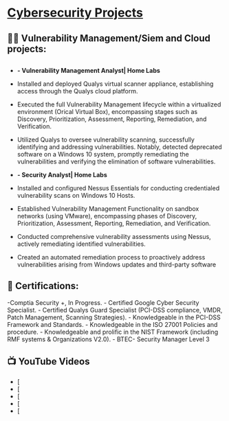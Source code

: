 <h1> <br/><a href="https://github.com/joshmadakor1"> <a href="https://www.linkedin.com/in/joshmadakor/">Cybersecurity Projects</a>
<h2>👨‍💻 Vulnerability Management/Siem and Cloud  projects:<h2></h2>

- <b>- Vulnerability Management Analyst| Home Labs</b>

-	Installed and deployed Qualys virtual scanner appliance, establishing access through the Qualys cloud platform.
-	Executed the full Vulnerability Management lifecycle within a virtualized environment (Orical Virtual  Box), encompassing stages such as Discovery, Prioritization, Assessment, Reporting, Remediation, and Verification.
-	Utilized Qualys to oversee vulnerability scanning, successfully identifying and addressing vulnerabilities. Notably, detected deprecated software on a Windows 10 system, promptly remediating the vulnerabilities and verifying the elimination of software vulnerabilities.

- <b>- Security Analyst| Home Labs</b>

-	Installed and configured Nessus Essentials for conducting credentialed vulnerability scans on Windows 10 Hosts.
-	Established Vulnerability Management Functionality on sandbox networks (using VMware), encompassing phases of Discovery, Prioritization, Assessment, Reporting, Remediation, and Verification.
-	Conducted comprehensive vulnerability assessments using Nessus, actively remediating identified vulnerabilities.
-	Created an automated remediation process to proactively address vulnerabilities arising from Windows updates and third-party software
  
  <h2>📃 Certifications:</h2>
-Comptia Security +, In Progress.
-	Certified Google Cyber Security Specialist. 
-	Certified Qualys Guard Specialist (PCI-DSS compliance, VMDR, Patch Management, Scanning Strategies).
-	Knowledgeable in the PCI-DSS Framework and Standards.
-	Knowledgeable in the ISO 27001 Policies and procedure.
-	Knowledgeable and prolific in the NIST Framework (including RMF systems & Organizations V2.0). 
-	BTEC- Security Manager Level 3



<h2>📺 YouTube Videos</h2>

- [
- [
- [
- [
- [



[linkedin]: https://www.linkedin.com/in/john-balogun-4b4a42267/

<!--
**JohnBalogun/johnBalogun** is a ✨ _special_ ✨ repository because its `README.md` (this file) appears on your GitHub profile.

Here are some ideas to get you started:

- 🔭 I’m currently working on ...
- 🌱 I’m currently learning ...
- 👯 I’m looking to collaborate on ...
- 🤔 I’m looking for help with ...
- 💬 Ask me about ...
- 📫 How to reach me: ...
- 😄 Pronouns: ...
- ⚡ Fun fact: ...
-->
